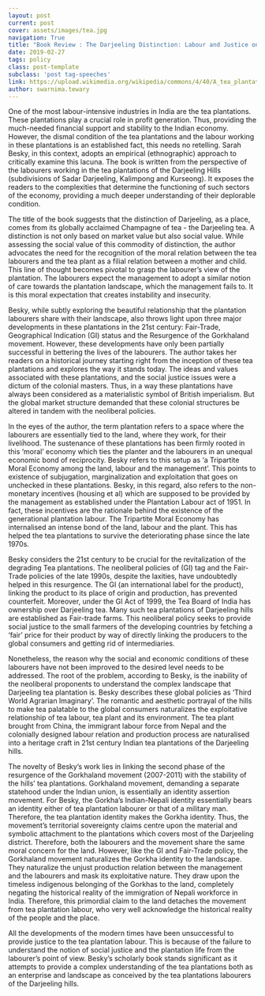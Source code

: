 ```yaml
---
layout: post
current: post
cover: assets/images/tea.jpg
navigation: True
title: "Book Review : The Darjeeling Distinction: Labour and Justice on Fair-Trade Tea Plantation in India"
date: 2019-02-27
tags: policy
class: post-template
subclass: 'post tag-speeches'
link: https://upload.wikimedia.org/wikipedia/commons/4/40/A_tea_plantation_in_Darjeeling.jpg
author: swarnima.tewary
---
```

One of the most labour-intensive industries in India are the tea plantations. These plantations play a crucial role in profit generation. Thus, providing the much-needed financial support and stability to the Indian economy. However, the dismal condition of the tea plantations and the labour working in these plantations is an established fact, this needs no retelling. Sarah Besky, in this context, adopts an empirical (ethnographic) approach to critically examine this lacuna. The book is written from the perspective of the labourers working in the tea plantations of the Darjeeling Hills (subdivisions of Sadar Darjeeling, Kalimpong and Kurseong). It exposes the readers to the complexities that determine the functioning of such sectors of the economy, providing a much deeper understanding of their deplorable condition.

The title of the book suggests that the distinction of Darjeeling, as a place, comes from its globally acclaimed Champagne of tea - the Darjeeling tea. A distinction is not only based on market value but also social value. While assessing the social value of this commodity of distinction, the author advocates the need for the recognition of the moral relation between the tea labourers and the tea plant as a filial relation between a mother and child. This line of thought becomes pivotal to grasp the labourer’s view of the plantation. The labourers expect the management to adopt a similar notion of care towards the plantation landscape, which the management fails to. It is this moral expectation that creates instability and insecurity.

Besky, while subtly exploring the beautiful relationship that the plantation labourers share with their landscape, also throws light upon three major developments in these plantations in the 21st century: Fair-Trade, Geographical Indication (GI) status and the Resurgence of the Gorkhaland movement. However, these developments have only been partially successful in bettering the lives of the labourers. The author takes her readers on a historical journey starting right from the inception of these tea plantations and explores the way it stands today. The ideas and values associated with these plantations, and the social justice issues were a dictum of the colonial masters. Thus, in a way these plantations have always been considered as a materialistic symbol of British imperialism. But the global market structure demanded that these colonial structures be altered in tandem with the neoliberal policies.

In the eyes of the author, the term plantation refers to a space where the labourers are essentially tied to the land, where they work, for their livelihood. The sustenance of these plantations has been firmly rooted in this ‘moral’ economy which ties the planter and the labourers in an unequal economic bond of reciprocity. Besky refers to this setup as ‘a Tripartite Moral Economy among the land, labour and the management’. This points to existence of subjugation, marginalization and exploitation that goes on unchecked in these plantations. Besky, in this regard, also refers to the non-monetary incentives (housing et al) which are supposed to be provided by the management as established under the Plantation Labour act of 1951. In fact, these incentives are the rationale behind the existence of the generational plantation labour. The Tripartite Moral Economy has internalised an intense bond of the land, labour and the plant. This has helped the tea plantations to survive the deteriorating phase since the late 1970s.

Besky considers the 21st century to be crucial for the revitalization of the degrading Tea plantations. The neoliberal policies of (GI) tag and the Fair-Trade policies of the late 1990s, despite the laxities, have undoubtedly helped in this resurgence. The GI (an international label for the product), linking the product to its place of origin and production, has prevented counterfeit. Moreover, under the GI Act of 1999, the Tea Board of India has ownership over Darjeeling tea. Many such tea plantations of Darjeeling hills are established as Fair-trade farms. This neoliberal policy seeks to provide social justice to the small farmers of the developing countries by fetching a ‘fair’ price for their product by way of directly linking the producers to the global consumers and getting rid of intermediaries.

Nonetheless, the reason why the social and economic conditions of these labourers have not been improved to the desired level needs to be addressed. The root of the problem, according to Besky, is the inability of the neoliberal proponents to understand the complex landscape that Darjeeling tea plantation is. Besky describes these global policies as ‘Third World Agrarian Imaginary’. The romantic and aesthetic portrayal of the hills to make tea palatable to the global consumers naturalizes the exploitative relationship of tea labour, tea plant and its environment. The tea plant brought from China, the immigrant labour force from Nepal and the colonially designed labour relation and production process are naturalised into a heritage craft in 21st century Indian tea plantations of the Darjeeling hills.

The novelty of Besky’s work lies in linking the second phase of the resurgence of the Gorkhaland movement (2007-2011) with the stability of the hills’ tea plantations. Gorkhaland movement, demanding a separate statehood under the Indian union, is essentially an identity assertion movement. For Besky, the Gorkha’s Indian-Nepali identity essentially bears an identity either of tea plantation labourer or that of a military man. Therefore, the tea plantation identity makes the Gorkha identity. Thus, the movement’s territorial sovereignty claims centre upon the material and symbolic attachment to the plantations which covers most of the Darjeeling district. Therefore, both the labourers and the movement share the same moral concern for the land. However, like the GI and Fair-Trade policy, the Gorkhaland movement naturalizes the Gorkha identity to the landscape. They naturalize the unjust production relation between the management and the labourers and mask its exploitative nature. They draw upon the timeless indigenous belonging of the Gorkhas to the land, completely negating the historical reality of the immigration of Nepali workforce in India. Therefore, this primordial claim to the land detaches the movement from tea plantation labour, who very well acknowledge the historical reality of the people and the place.

All the developments of the modern times have been unsuccessful to provide justice to the tea plantation labour. This is because of the failure to understand the notion of social justice and the plantation life from the labourer’s point of view. Besky’s scholarly book stands significant as it attempts to provide a complex understanding of the tea plantations both as an enterprise and landscape as conceived by the tea plantations labourers of the Darjeeling hills.
